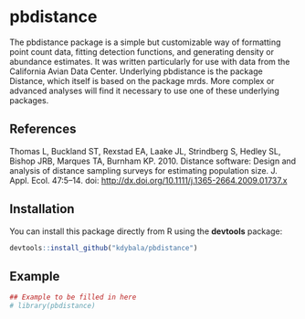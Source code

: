 pbdistance
==========

The pbdistance package is a simple but customizable way of formatting point count data, fitting detection functions, and generating density or abundance estimates. It was written particularly for use with data from the California Avian Data Center. Underlying pbdistance is the package Distance, which itself is based on the package mrds. More complex or advanced analyses will find it necessary to use one of these underlying packages.

References
----------

Thomas L, Buckland ST, Rexstad EA, Laake JL, Strindberg S, Hedley SL, Bishop JRB, Marques TA, Burnham KP. 2010. Distance software: Design and analysis of distance sampling surveys for estimating population size. J. Appl. Ecol. 47:5–14. doi: <http://dx.doi.org/10.1111/j.1365-2664.2009.01737.x>

Installation
------------

You can install this package directly from R using the **devtools** package:

``` r
devtools::install_github("kdybala/pbdistance")
```

Example
-------

``` r
## Example to be filled in here
# library(pbdistance)
```
